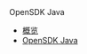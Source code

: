 <div class="sidebar_title"> OpenSDK Java</div>

* [概览](developer/opensdk-java/overview)
* [OpenSDK Java](developer/opensdk-java/index)


        

    









    
   
   
    
        